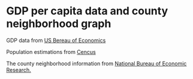 # GDP per capita data and county neighborhood graph

GDP data from [US Bereau of Economics](https://apps.bea.gov/itable/?ReqID=70&step=1)

Population estimations from [Cencus](https://www2.census.gov/programs-surveys/popest/datasets/2000-2010/intercensal/county/)

The county neighborhood information from [National Bureau of Economic Research.](https://www.nber.org/data/county-adjacency.html) 
